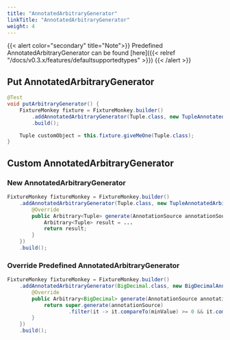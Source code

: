 ```yaml
---
title: "AnnotatedArbitraryGenerator"
linkTitle: "AnnotatedArbitraryGenerator"
weight: 4
---
```

{{< alert color="secondary" title="Note">}}
Predefined AnnotatedArbitraryGenerator can be found [here]({{< relref "/docs/v0.3.x/features/defaultsupportedtypes" >}})
{{< /alert >}}

## Put AnnotatedArbitraryGenerator
```java
@Test
void putArbitraryGenerator() {
    FixtureMonkey fixture = FixtureMonkey.builder()
        .addAnnotatedArbitraryGenerator(Tuple.class, new TupleAnnotatedArbitraryGenerator())
        .build();

	Tuple customObject = this.fixture.giveMeOne(Tuple.class);
}
```

## Custom AnnotatedArbitraryGenerator
### New AnnotatedArbitraryGenerator
```java
FixtureMonkey fixtureMonkey = FixtureMonkey.builder()
    .addAnnotatedArbitraryGenerator(Tuple.class, new TupleAnnotatedArbitraryGenerator() {
        @Override
        public Arbitrary<Tuple> generate(AnnotationSource annotationSource) {
        	Arbitrary<Tuple> result = ...
            return result;
        }
    })
    .build();
```

### Override Predefined AnnotatedArbitraryGenerator
```java
FixtureMonkey fixtureMonkey = FixtureMonkey.builder()
    .addAnnotatedArbitraryGenerator(BigDecimal.class, new BigDecimalAnnotatedArbitraryGenerator() {
        @Override
        public Arbitrary<BigDecimal> generate(AnnotationSource annotationSource) {
        	return super.generate(annotationSource)
                    .filter(it -> it.compareTo(minValue) >= 0 && it.compareTo(maxValue) <= 0);
        }
    })
    .build();
```
